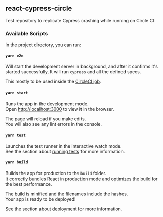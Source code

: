 ## react-cypress-circle

Test repository to replicate Cypress crashing while running on Circle CI

### Available Scripts

In the project directory, you can run:

#### `yarn e2e`

Will start the development server in background, and after it confirms it's started successfully,
It will run `cypress` and all the defined specs.

This mostly to be used inside the [CircleCI job](./.circleci/config.yml).

#### `yarn start`

Runs the app in the development mode.<br>
Open [http://localhost:3000](http://localhost:3000) to view it in the browser.

The page will reload if you make edits.<br>
You will also see any lint errors in the console.

#### `yarn test`

Launches the test runner in the interactive watch mode.<br>
See the section about [running tests](https://facebook.github.io/create-react-app/docs/running-tests) for more information.

#### `yarn build`

Builds the app for production to the `build` folder.<br>
It correctly bundles React in production mode and optimizes the build for the best performance.

The build is minified and the filenames include the hashes.<br>
Your app is ready to be deployed!

See the section about [deployment](https://facebook.github.io/create-react-app/docs/deployment) for more information.
